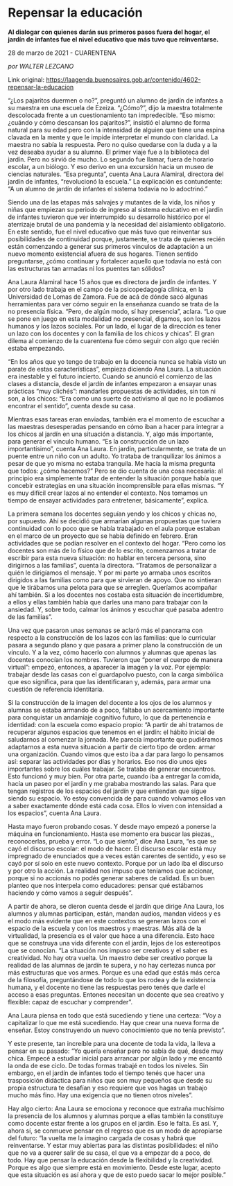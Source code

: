 # Repensar la educación

**Al dialogar con quienes darán sus primeros pasos fuera del hogar, el jardín de infantes fue el nivel educativo que más tuvo que reinventarse.**

28 de marzo de 2021 - CUARENTENA

_por WALTER LEZCANO_

Link original: https://laagenda.buenosaires.gob.ar/contenido/4602-repensar-la-educacion



“¿Los pajaritos duermen o no?”, preguntó un alumno de jardín de infantes a su maestra en una escuela de Ezeiza. “¿Cómo?”, dijo la maestra totalmente descolocada frente a un cuestionamiento tan impredecible. “Eso mismo: ¿cuándo y cómo descansan los pajaritos?”, insistió el alumno de forma natural para su edad pero con la intensidad de alguien que tiene una espina clavada en la mente y que le impide interpretar el mundo con claridad. La maestra no sabía la respuesta. Pero no quiso quedarse con la duda y a la vez deseaba ayudar a su alumno. El primer viaje fue a la biblioteca del jardín. Pero no sirvió de mucho. Lo segundo fue llamar, fuera de horario escolar, a un biólogo. Y eso derivo en una excursión hacia un museo de ciencias naturales. “Esa pregunta”, cuenta Ana Laura Alamiral, directora del jardín de infantes, “revolucionó la escuela.” La explicación es contundente: “A un alumno de jardín de infantes el sistema todavía no lo adoctrinó.”




Siendo una de las etapas más salvajes y mutantes de la vida, los niños y niñas que empiezan su periodo de ingreso al sistema educativo en el jardín de infantes tuvieron que ver interrumpido su desarrollo histórico por el aterrizaje brutal de una pandemia y la necesidad del aislamiento obligatorio. En este sentido, fue el nivel educativo que más tuvo que reinventar sus posibilidades de continuidad porque, justamente, se trata de quienes recién están comenzando a generar sus primeros vínculos de adaptación a un nuevo momento existencial afuera de sus hogares. Tienen sentido preguntarse, ¿cómo continuar y fortalecer aquello que todavía no está con las estructuras tan armadas ni los puentes tan sólidos?




Ana Laura Alamiral hace 15 años que es directora de jardín de infantes. Y por otro lado trabaja en el campo de la psicopedagogía clínica, en la Universidad de Lomas de Zamora. Fue de acá de dónde sacó algunas herramientas para ver cómo seguir en la enseñanza cuando se trata de la no presencia física. “Pero, de algún modo, sí hay presencia”, aclara. “Lo que se pone en juego en esta modalidad no presencial, digamos, son los lazos humanos y los lazos sociales. Por un lado, el lugar de la dirección es tener un lazo con los docentes y con la familia de los chicos y chicas”. El gran dilema al comienzo de la cuarentena fue cómo seguir con algo que recién estaba empezando.




“En los años que yo tengo de trabajo en la docencia nunca se había visto un parate de estas características”, empieza diciendo Ana Laura. La situación era inestable y el futuro incierto. Cuando se anunció el comienzo de las clases a distancia, desde el jardín de infantes empezaron a ensayar unas prácticas “muy clichés”: mandarles propuestas de actividades, sin ton ni son, a los chicos: “Era como una suerte de activismo al que no le podíamos encontrar el sentido”, cuenta desde su casa.




Mientras esas tareas eran enviadas, también era el momento de escuchar a las maestras desesperadas pensando en cómo iban a hacer para integrar a los chicos al jardín en una situación a distancia. Y, algo más importante, para generar el vínculo humano. “Es la construcción de un lazo importantísimo”, cuenta Ana Laura. En jardín, particularmente, se trata de un puente entre un niño con un adulto. Yo trataba de tranquilizar los ánimos a pesar de que yo misma no estaba tranquila. Me hacía la misma pregunta que todos: ¿cómo hacemos?” Pero se dio cuenta de una cosa necesaria: al principio era simplemente tratar de entender la situación porque había que concebir estrategias en una situación incomprensible para ellas mismas. “Y es muy difícil crear lazos al no entender el contexto. Nos tomamos un tiempo de ensayar actividades para entretener, básicamente”, explica.




La primera semana los docentes seguían yendo y los chicos y chicas no, por supuesto. Ahí se decidió que armarían algunas propuestas que tuviera continuidad con lo poco que se había trabajado en el aula porque estaban en el marco de un proyecto que se había definido en febrero. Eran actividades que se podían resolver en el contexto del hogar. “Pero como los docentes son más de lo físico que de lo escrito, comenzamos a tratar de escribir para esta nueva situación: no hablar en tercera persona, sino dirigirnos a las familias”, cuenta la directora. “Tratamos de personalizar a quién le dirigíamos el mensaje. Y por mi parte yo armaba unos escritos dirigidos a las familias como para que sirvieran de apoyo. Que no sintieran que le tirábamos una pelota para que se arreglen. Queríamos acompañar ahí también. Si a los docentes nos costaba esta situación de incertidumbre, a ellos y ellas también había que darles una mano para trabajar con la ansiedad. Y, sobre todo, calmar los ánimos y escuchar qué pasaba adentro de las familias”.




Una vez que pasaron unas semanas se aclaró más el panorama con respecto a la construcción de los lazos con las familias: que lo curricular pasara a segundo plano y que pasara a primer plano la construcción de un vínculo. Y a la vez, cómo hacerlo con alumnos y alumnas que apenas las docentes conocían los nombres. Tuvieron que “poner el cuerpo de manera virtual”: empezó, entonces, a aparecer la imagen y la voz. Por ejemplo: trabajar desde las casas con el guardapolvo puesto, con la carga simbólica que eso significa, para que las identificaran y, además, para armar una cuestión de referencia identitaria.




Si la construcción de la imagen del docente a los ojos de los alumnos y alumnas se estaba armando de a poco, faltaba un acercamiento importante para conquistar un andamiaje cognitivo futuro, lo que da pertenencia e identidad: con la escuela como espacio propio: “A partir de ahí tratamos de recuperar algunos espacios que tenemos en el jardín: el hábito inicial de saludarnos al comenzar la jornada. Me parecía importante que pudiéramos adaptarnos a esta nueva situación a partir de cierto tipo de orden: armar una organización. Cuando vimos que esto iba a dar para largo lo pensamos así: separar las actividades por días y horarios. Eso nos dio unos ejes importantes sobre los cuáles trabajar. Se trataba de generar encuentros. Esto funcionó y muy bien. Por otra parte, cuando iba a entregar la comida, hacía un paseo por el jardín y me grababa mostrando las salas. Para que tengan registros de los espacios del jardín y que entiendan que sigue siendo su espacio. Yo estoy convencida de para cuando volvamos ellos van a saber exactamente dónde está cada cosa. Ellos lo viven con intensidad a los espacios”, cuenta Ana Laura.




Hasta mayo fueron probando cosas. Y desde mayo empezó a ponerse la máquina en funcionamiento. Hasta ese momento era buscar las piezas,, reconocerlas, prueba y error. “Lo que siento”, dice Ana Laura, “es que se cayó el discurso escolar: el modo de hacer. El discurso escolar está muy impregnado de enunciados que a veces están carentes de sentido, y eso se cayó por sí solo en este nuevo contexto. Porque por un lado iba el discurso y por otro la acción. La realidad nos impuso que teníamos que accionar, porque si no accionás no podés generar saberes de calidad. Es un buen planteo que nos interpela como educadores: pensar qué estábamos haciendo y cómo vamos a seguir después”.




A partir de ahora, se dieron cuenta desde el jardín que dirige Ana Laura, los alumnos y alumnas participan, están, mandan audios, mandan videos y es el modo más evidente que en este contextos se generan lazos con el espacio de la escuela y con los maestros y maestras. Más allá de la virtualidad, la presencia es el valor que hace a una diferencia. Esto hace que se construya una vida diferente con el jardín, lejos de los estereotipos que se conocían. “La situación nos impuso ser creativos y el saber es creatividad. No hay otra vuelta. Un maestro debe ser creativo porque la realidad de las alumnas de jardín te supera, y no hay certezas nunca por más estructuras que vos armes. Porque es una edad que estás más cerca de la filosofía, preguntándose de todo lo que los rodea y de la existencia humana, y el docente no tiene las respuestas pero tenés que darle el acceso a esas preguntas. Entones necesitan un docente que sea creativo y flexible: capaz de escuchar y comprender”.




Ana Laura piensa en todo que está sucediendo y tiene una certeza: “Voy a capitalizar lo que me está sucediendo. Hay que crear una nueva forma de enseñar. Estoy construyendo un nuevo conocimiento que no tenía previsto”.




Y este presente, tan increíble para una docente de toda la vida, la lleva a pensar en su pasado: “Yo quería enseñar pero no sabía de qué, desde muy chica. Empecé a estudiar inicial para arrancar por algún lado y me encantó la onda de ese ciclo. De todas formas trabajé en todos los niveles. Sin embargo, en el jardín de infantes todo el tiempo tenés que hacer una trasposición didáctica para niños que son muy pequeños que desde su propia estructura te desafían y eso requiere que vos hagas un trabajo mucho más fino. Hay una exigencia que no tienen otros niveles”.




Hay algo cierto: Ana Laura se emociona y reconoce que extraña muchísimo la presencia de los alumnos y alumnas porque a ellas también la constituye como docente estar frente a los grupos en el jardín. Eso le falta. Es así. Y, ahora sí, se conmueve pensar en el regreso que es un modo de apropiarse del futuro: “la vuelta me la imagino cargada de cosas y habrá que reinventarse. Y estar muy abiertas para las distintas posibilidades: el niño que no va a querer salir de su casa, el que va a empezar de a poco, de todo. Hay que pensar la educación desde la flexibilidad y la creatividad. Porque es algo que siempre está en movimiento. Desde este lugar, acepto que esta situación es así ahora y que de esto puedo sacar lo mejor posible.”



